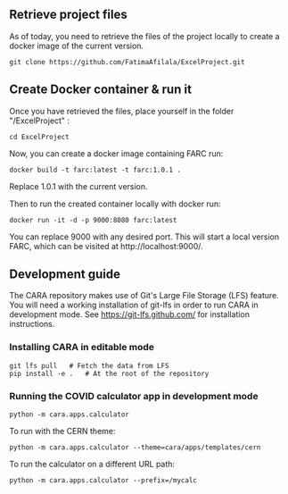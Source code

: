 ## Retrieve project files

As of today, you need to retrieve the files of the project locally to create a docker image of the current version.

`git clone https://github.com/FatimaAfilala/ExcelProject.git`

## Create Docker container & run it

Once you have retrieved the files, place yourself in the folder "/ExcelProject" :

`cd ExcelProject`

Now, you can create a docker image containing FARC run:

`docker build -t farc:latest -t farc:1.0.1 .`

Replace 1.0.1 with the current version.

Then to run the created container locally with docker run:

`docker run -it -d -p 9000:8080 farc:latest`

You can replace 9000 with any desired port.
This will start a local version FARC, which can be visited at http://localhost:9000/.

## Development guide

The CARA repository makes use of Git's Large File Storage (LFS) feature.
You will need a working installation of git-lfs in order to run CARA in development mode.
See https://git-lfs.github.com/ for installation instructions.

### Installing CARA in editable mode

```
git lfs pull   # Fetch the data from LFS
pip install -e .   # At the root of the repository
```

### Running the COVID calculator app in development mode

```
python -m cara.apps.calculator
```

To run with the CERN theme:

```
python -m cara.apps.calculator --theme=cara/apps/templates/cern
```

To run the calculator on a different URL path:

```
python -m cara.apps.calculator --prefix=/mycalc
```
